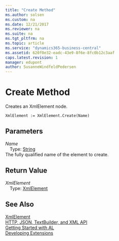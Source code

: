 ```yaml
---
title: "Create Method"
ms.author: solsen
ms.custom: na
ms.date: 12/21/2017
ms.reviewer: na
ms.suite: na
ms.tgt_pltfrm: na
ms.topic: article
ms.service: "dynamics365-business-central"
ms.assetid: 620f0e32-eadc-43e9-8f6e-8fc0b12c3aaf
caps.latest.revision: 1
manager: edupont
author: SusanneWindfeldPedersen
---
```


 

# Create Method
Creates an XmlElement node.  
```  
XmlElement := XmlElement.Create(Name)  
```  
## Parameters
*Name*    
&emsp;Type: [String](../datatypes/devenv-text-data-type.md)  
The fully qualified name of the element to create.  
  
## Return Value
*XmlElement*  
&emsp;Type: [XmlElement](xmlelement-class.md)  
  
## See Also
[XmlElement](xmlelement-class.md)  
[HTTP, JSON, TextBuilder, and XML API](../devenv-restapi-overview.md)  
[Getting Started with AL](../devenv-get-started.md)  
[Developing Extensions](../devenv-dev-overview.md)  
